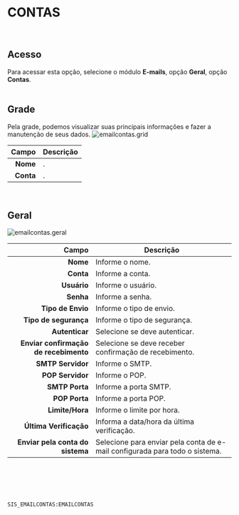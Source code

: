 # CONTAS
<br>

## Acesso
Para acessar esta opção, selecione o módulo **E-mails**, opção **Geral**, opção **Contas**.
<br>
<br>

## Grade
Pela grade, podemos visualizar suas principais informações e fazer a manutenção de seus dados.
![emailcontas.grid](https://raw.githubusercontent.com/netforcews/docs-siscom/master/e-mails/imagens/emailcontas.grid.png)

Campo | Descrição
--:|---
**Nome** | .
**Conta** | .
<br>

## Geral
![emailcontas.geral](https://raw.githubusercontent.com/netforcews/docs-siscom/master/e-mails/imagens/emailcontas.geral.png)

Campo | Descrição
--:|---
**Nome** | Informe o nome.
**Conta** | Informe a conta.
**Usuário** | Informe o usuário.
**Senha** | Informe a senha.
**Tipo de Envio** | Informe o tipo de envio.
**Tipo de segurança** | Informe o tipo de segurança.
**Autenticar** | Selecione se deve autenticar.
**Enviar confirmação de recebimento** | Selecione se deve receber confirmação de recebimento.
**SMTP Servidor** | Informe o SMTP.
**POP Servidor** | Informe o POP.
**SMTP Porta** | Informe a porta SMTP.
**POP Porta** | Informe a porta POP.
**Limite/Hora** | Informe o limite por hora.
**Última Verificação** | Informa a data/hora da última verificação.
**Enviar pela conta do sistema** | Selecione para enviar pela conta de e-mail configurada para todo o sistema.
<br>
<br>
<br>
<br>

```SIS_EMAILCONTAS:EMAILCONTAS```
